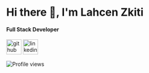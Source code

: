 # Hi there 👋, I'm Lahcen Zkiti
#### Full Stack Developer



[<img src='https://cdn.jsdelivr.net/npm/simple-icons@3.0.1/icons/github.svg' alt='github' height='40'>](https://github.com/LahcenZkiti)  [<img src='https://cdn.jsdelivr.net/npm/simple-icons@3.0.1/icons/linkedin.svg' alt='linkedin' height='40'>](https://www.linkedin.com/in/lahcen-zkiti/)  

![Profile views](https://gpvc.arturio.dev/LahcenZkiti)  
